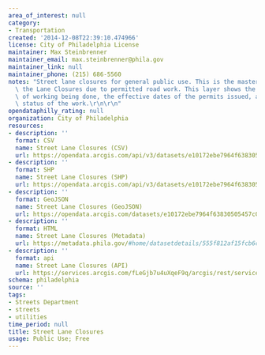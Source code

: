 ```yaml
---
area_of_interest: null
category: 
- Transportation
created: '2014-12-08T22:39:10.474966'
license: City of Philadelphia License
maintainer: Max Steinbrenner
maintainer_email: max.steinbrenner@phila.gov
maintainer_link: null
maintainer_phone: (215) 686-5560
notes: "Street lane closures for general public use. This is the master layer depicting\
  \ the Lane Closures due to permitted road work. This layer shows the type and purpose\
  \ of working being done, the effective dates of the permits issued, as well the\
  \ status of the work.\r\n\r\n"
opendataphilly_rating: null
organization: City of Philadelphia
resources:
- description: ''
  format: CSV
  name: Street Lane Closures (CSV)
  url: https://opendata.arcgis.com/api/v3/datasets/e10172ebe7964f63830505457c0d7c2a_0/downloads/data?format=csv&spatialRefId=4326
- description: ''
  format: SHP
  name: Street Lane Closures (SHP)
  url: https://opendata.arcgis.com/api/v3/datasets/e10172ebe7964f63830505457c0d7c2a_0/downloads/data?format=shp&spatialRefId=4326
- description: ''
  format: GeoJSON
  name: Street Lane Closures (GeoJSON)
  url: https://opendata.arcgis.com/datasets/e10172ebe7964f63830505457c0d7c2a_0.geojson
- description: ''
  format: HTML
  name: Street Lane Closures (Metadata)
  url: https://metadata.phila.gov/#home/datasetdetails/555f812af15fcb6c6ed44109/representationdetails/55846d21c5fd1f20526fba1d/
- description: ''
  format: api
  name: Street Lane Closures (API)
  url: https://services.arcgis.com/fLeGjb7u4uXqeF9q/arcgis/rest/services/LaneClosure_Master/FeatureServer/0/query?outFields=*&where=1%3D1
schema: philadelphia
source: ''
tags:
- Streets Department
- streets
- utilities
time_period: null
title: Street Lane Closures
usage: Public Use; Free
---
```

